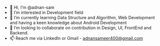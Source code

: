 - 👋 Hi, I’m @adnan-sam
- 👀 I’m interested in Development field
- 🌱 I’m currently learning Data Structure and Algorithm, Web Development and having a keen knowledge about Android Development
- 💞️ I’m looking to collaborate on contribution in Design, UI, FrontEnd and Backend.
- 📫 Reach me via LinkedIn or Gmail - adnansameer400@gmail.com

<!---
adnan-sam/adnan-sam is a ✨ special ✨ repository because its `README.md` (this file) appears on your GitHub profile.
You can click the Preview link to take a look at your changes.
--->
